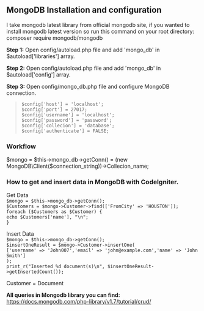 ## MongoDB Installation and configuration

I take mongodb latest library from official mongodb site, if you wanted to install mongodb latest version so run this command on your root directory: composer require mongodb/mongodb

**Step 1:** Open config/autoload.php file and add 'mongo_db' in $autoload['libraries'] array.

**Step 2:** Open config/autoload.php file and add 'mongo_db' in $autoload['config'] array.

**Step 3:** Open config/mongo_db.php file and configure MongoDB connection.

> `$config['host'] = 'localhost';`<br>
> `$config['port'] = 27017;`<br>
> `$config['username'] = 'localhost';`<br>
> `$config['password'] = 'password';`<br>
> `$config['collecion'] = 'database';`<br>
> `$config['authenticate'] = FALSE;`<br>

### Workflow<br>
$mongo = $this->mongo_db->getConn() = (new MongoDB\Client($connection_string))->Collecion_name;

### How to get and insert data in MongoDB with CodeIgniter.<br>
Get Data<br>
`$mongo = $this->mongo_db->getConn();`<br>
`$Customers = $mongo->Customer->find(['FromCity' => 'HOUSTON']);`<br>
`foreach ($Customers as $Customer) {`<br>
    `echo $Customers['name'], "\n";`<br>
`}`<br>

Insert Data<br>
`$mongo = $this->mongo_db->getConn();`<br>
`$insertOneResult = $mongo->Customer->insertOne(`<br>
        `['username' => 'John007','email' => 'john@example.com','name' => 'John Smith']`<br>
    `);`<br>
`print_r("Inserted %d document(s)\n", $insertOneResult->getInsertedCount());`<br>

Customer = Document

**All queries in Mongodb library you can find:** https://docs.mongodb.com/php-library/v1.7/tutorial/crud/
